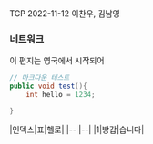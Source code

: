 <title>네트워크</title>
<subtitle>TCP</subtitle>
<timestamp>2022-11-12</timestamp>
<email>이찬우, 김남영</email>
<content>

### 네트워크

이 편지는 영국에서 시작되어

```java
// 마크다운 테스트
public void test(){
    int hello = 1234;

}
```


|인덱스|표|헬로|
|-- |--|
|1|방갑|습니다|


</content>